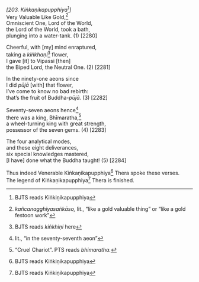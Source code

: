 *\[203. Kiṅkaṇikapupphiya*[^1]*\]*  
Very Valuable Like Gold,[^2]  
Omniscient One, Lord of the World,  
the Lord of the World, took a bath,  
plunging into a water-tank. (1) \[2280\]

Cheerful, with \[my\] mind enraptured,  
taking a *kiṅkhaṇi*[^3] flower,  
I gave \[it\] to Vipassi \[then\]  
the Biped Lord, the Neutral One. (2) \[2281\]

In the ninety-one aeons since  
I did *pūjā* \[with\] that flower,  
I’ve come to know no bad rebirth:  
that’s the fruit of Buddha-*pūjā.* (3) \[2282\]

Seventy-seven aeons hence[^4]  
there was a king, Bhīmaratha,[^5]  
a wheel-turning king with great strength,  
possessor of the seven gems. (4) \[2283\]

The four analytical modes,  
and these eight deliverances,  
six special knowledges mastered,  
\[I have\] done what the Buddha taught! (5) \[2284\]

Thus indeed Venerable Kiṅkaṇikapupphiya[^6] Thera spoke these verses.  
The legend of Kiṅkaṇikapupphiya[^7] Thera is finished.  
[^1]: BJTS reads Kiṅkiṇikapupphiya  
[^2]: *kañcanagghiyasaṅkāso,* lit., “like a gold valuable thing” or
    “like a gold festoon work”  
[^3]: BJTS reads *kiṅkhiṇi* here  
[^4]: lit., “in the seventy-seventh aeon”  
[^5]: “Cruel Chariot”. PTS reads *bhimaratha.*  
[^6]: BJTS reads Kiṅkiṇikapupphiya  
[^7]: BJTS reads Kiṅkiṇikapupphiya
